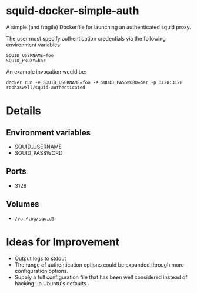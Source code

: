 squid-docker-simple-auth
========================

A simple (and fragile) Dockerfile for launching an authenticated squid proxy.

The user must specify authentication credentials via the following environment variables:

```
SQUID_USERNAME=foo
SQUID_PROXY=bar
```

An example invocation would be:

```
docker run -e SQUID_USERNAME=foo -e SQUID_PASSWORD=bar -p 3128:3128 robhaswell/squid-authenticated
```

Details
=======

Environment variables
---------------------

* SQUID_USERNAME
* SQUID_PASSWORD

Ports
-----

* 3128

Volumes
-------

* `/var/log/squid3`

Ideas for Improvement
=====================

* Output logs to stdout
* The range of authentication options could be expanded through more configuration options.
* Supply a full configuration file that has been well considered instead of hacking up Ubuntu's defaults.
